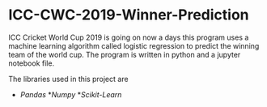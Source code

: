 # ICC-CWC-2019-Winner-Prediction
ICC Cricket World Cup 2019 is going on now a days this program uses a machine learning algorithm called logistic regression to predict the winning team of the world cup. The program is written in python and a jupyter notebook file.

The libraries used in this project are 
* _Pandas_
*_Numpy_
*_Scikit-Learn_
